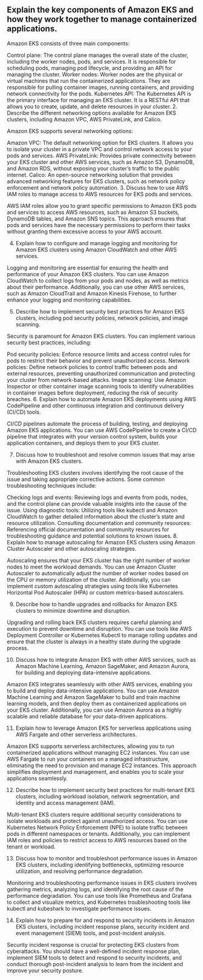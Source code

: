 ## Explain the key components of Amazon EKS and how they work together to manage containerized applications.

Amazon EKS consists of three main components:

Control plane: The control plane manages the overall state of the cluster, including the worker nodes, pods, and services. It is responsible for scheduling pods, managing pod lifecycle, and providing an API for managing the cluster.
Worker nodes: Worker nodes are the physical or virtual machines that run the containerized applications. They are responsible for pulling container images, running containers, and providing network connectivity for the pods.
Kubernetes API: The Kubernetes API is the primary interface for managing an EKS cluster. It is a RESTful API that allows you to create, update, and delete resources in your cluster.
2. Describe the different networking options available for Amazon EKS clusters, including Amazon VPC, AWS PrivateLink, and Calico.

Amazon EKS supports several networking options:

Amazon VPC: The default networking option for EKS clusters. It allows you to isolate your cluster in a private VPC and control network access to your pods and services.
AWS PrivateLink: Provides private connectivity between your EKS cluster and other AWS services, such as Amazon S3, DynamoDB, and Amazon RDS, without exposing your cluster’s traffic to the public internet.
Calico: An open-source networking solution that provides advanced networking features for EKS clusters, such as network policy enforcement and network policy automation.
3. Discuss how to use AWS IAM roles to manage access to AWS resources for EKS pods and services.

AWS IAM roles allow you to grant specific permissions to Amazon EKS pods and services to access AWS resources, such as Amazon S3 buckets, DynamoDB tables, and Amazon SNS topics. This approach ensures that pods and services have the necessary permissions to perform their tasks without granting them excessive access to your AWS account.

4. Explain how to configure and manage logging and monitoring for Amazon EKS clusters using Amazon CloudWatch and other AWS services.

Logging and monitoring are essential for ensuring the health and performance of your Amazon EKS clusters. You can use Amazon CloudWatch to collect logs from your pods and nodes, as well as metrics about their performance. Additionally, you can use other AWS services, such as Amazon CloudTrail and Amazon Kinesis Firehose, to further enhance your logging and monitoring capabilities.

5. Describe how to implement security best practices for Amazon EKS clusters, including pod security policies, network policies, and image scanning.

Security is paramount for Amazon EKS clusters. You can implement various security best practices, including:

Pod security policies: Enforce resource limits and access control rules for pods to restrict their behavior and prevent unauthorized access.
Network policies: Define network policies to control traffic between pods and external resources, preventing unauthorized communication and protecting your cluster from network-based attacks.
Image scanning: Use Amazon Inspector or other container image scanning tools to identify vulnerabilities in container images before deployment, reducing the risk of security breaches.
6. Explain how to automate Amazon EKS deployments using AWS CodePipeline and other continuous integration and continuous delivery (CI/CD) tools.

CI/CD pipelines automate the process of building, testing, and deploying Amazon EKS applications. You can use AWS CodePipeline to create a CI/CD pipeline that integrates with your version control system, builds your application containers, and deploys them to your EKS cluster.

7. Discuss how to troubleshoot and resolve common issues that may arise with Amazon EKS clusters.

Troubleshooting EKS clusters involves identifying the root cause of the issue and taking appropriate corrective actions. Some common troubleshooting techniques include:

Checking logs and events: Reviewing logs and events from pods, nodes, and the control plane can provide valuable insights into the cause of the issue.
Using diagnostic tools: Utilizing tools like kubectl and Amazon CloudWatch to gather detailed information about the cluster’s state and resource utilization.
Consulting documentation and community resources: Referencing official documentation and community resources for troubleshooting guidance and potential solutions to known issues.
8. Explain how to manage autoscaling for Amazon EKS clusters using Amazon Cluster Autoscaler and other autoscaling strategies.

Autoscaling ensures that your EKS cluster has the right number of worker nodes to meet the workload demands. You can use Amazon Cluster Autoscaler to automatically adjust the number of worker nodes based on the CPU or memory utilization of the cluster. Additionally, you can implement custom autoscaling strategies using tools like Kubernetes Horizontal Pod Autoscaler (HPA) or custom metrics-based autoscalers.

9. Describe how to handle upgrades and rollbacks for Amazon EKS clusters to minimize downtime and disruption.

Upgrading and rolling back EKS clusters requires careful planning and execution to prevent downtime and disruption. You can use tools like AWS Deployment Controller or Kubernetes Kubectl to manage rolling updates and ensure that the cluster is always in a healthy state during the upgrade process.

10. Discuss how to integrate Amazon EKS with other AWS services, such as Amazon Machine Learning, Amazon SageMaker, and Amazon Aurora, for building and deploying data-intensive applications.

Amazon EKS integrates seamlessly with other AWS services, enabling you to build and deploy data-intensive applications. You can use Amazon Machine Learning and Amazon SageMaker to build and train machine learning models, and then deploy them as containerized applications on your EKS cluster. Additionally, you can use Amazon Aurora as a highly scalable and reliable database for your data-driven applications.

11. Explain how to leverage Amazon EKS for serverless applications using AWS Fargate and other serverless architectures.

Amazon EKS supports serverless architectures, allowing you to run containerized applications without managing EC2 instances. You can use AWS Fargate to run your containers on a managed infrastructure, eliminating the need to provision and manage EC2 instances. This approach simplifies deployment and management, and enables you to scale your applications seamlessly.

12. Describe how to implement security best practices for multi-tenant EKS clusters, including workload isolation, network segmentation, and identity and access management (IAM).

Multi-tenant EKS clusters require additional security considerations to isolate workloads and protect against unauthorized access. You can use Kubernetes Network Policy Enforcement (NPE) to isolate traffic between pods in different namespaces or tenants. Additionally, you can implement IAM roles and policies to restrict access to AWS resources based on the tenant or workload.

13. Discuss how to monitor and troubleshoot performance issues in Amazon EKS clusters, including identifying bottlenecks, optimizing resource utilization, and resolving performance degradation.

Monitoring and troubleshooting performance issues in EKS clusters involves gathering metrics, analyzing logs, and identifying the root cause of the performance degradation. You can use tools like Prometheus and Grafana to collect and visualize metrics, and Kubernetes troubleshooting tools like kubectl and kubeshark to investigate performance issues.

14. Explain how to prepare for and respond to security incidents in Amazon EKS clusters, including incident response plans, security incident and event management (SIEM) tools, and post-incident analysis.

Security incident response is crucial for protecting EKS clusters from cyberattacks. You should have a well-defined incident response plan, implement SIEM tools to detect and respond to security incidents, and conduct thorough post-incident analysis to learn from the incident and improve your security posture.
